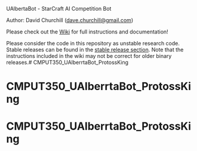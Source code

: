 UAlbertaBot - StarCraft AI Competition Bot

Author:  David Churchill (dave.churchill@gmail.com)

Please check out the [Wiki](https://github.com/davechurchill/ualbertabot/wiki) for full instructions and documentation!

Please consider the code in this repository as unstable research code. Stable releases can be found in the [stable release section](https://github.com/davechurchill/ualbertabot/tree/master/binary_stable_releases). Note that the instructions included in the wiki may not be correct for older binary releases.# CMPUT350_UAlberrtaBot_ProtossKing 
# CMPUT350_UAlberrtaBot_ProtossKing 
# CMPUT350_UAlberrtaBot_ProtossKing 

